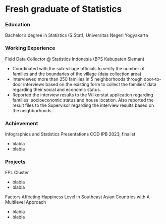 # Fresh graduate of Statistics

### Education
Bachelor’s degree in Statistics (S.Stat), Universitas Negeri Yogyakarta

### Working Experience
Field Data Collector @ Statistics Indonesia (BPS Kabupaten Sleman)
- Coordinated with the sub-village officials to verify the number of families and the boundaries of the village (data collection area)
- Interviewed more than 250 families in 5 neighborhoods through door-to-door interviews based on the existing form to collect the families' data regarding their social and economic status.
- Reported the interview results to the Wilkerstat application regarding families' socioeconomic status and house location. Also reported the result files to the Supervisor regarding the interview results based on the neighborhoods.

### Achievement
Infographics and Statistics Presentations COD IPB 2023, finalist
- blabla
- blabla

### Projects
FPL Cluster
- blabla
- blabla

Factors Affecting Happiness Level in Southeast Asian Countries with A Multilevel Approach
- blabla
- blabla
